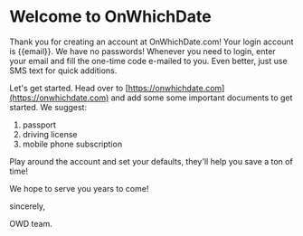 # Welcome to OnWhichDate

Thank you for creating an account at OnWhichDate.com! Your login account is {{email}}. We have no passwords! Whenever you need to login, enter your email and fill the one-time code e-mailed to you. Even better, just use SMS text for quick additions.

Let's get started. Head over to [https://onwhichdate.com](https://onwhichdate.com) and add some some important documents to get started. We suggest:

1. passport
2. driving license
3. mobile phone subscription

Play around the account and set your defaults, they'll help you save a ton of time!

We hope to serve you years to come!

sincerely, 

OWD team.